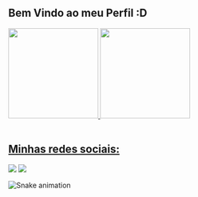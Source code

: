 ## Bem Vindo ao meu Perfil :D
 <div>
   <a href="https://github.com/lameira95">
   <img height="180em" src="https://github-readme-stats.vercel.app/api?username=lameira95&show_icons=true&theme=tokyonight&include_all_commits=true&count_private=true"/>
   <img height="180em" src="https://github-readme-stats.vercel.app/api/top-langs/?username=lameira95&layout=compact&langs_count=6&theme=tokyonight"/>

</div>

 <br>
 
  ## Minhas redes sociais:
 
<div> 
  <a href="https://instagram.com/renan.ril" target="_blank"><img src="https://img.shields.io/badge/-Instagram-%23E4405F?style=for-the-badge&logo=instagram&logoColor=white" target="_blank"></a>
  <a href="https://www.linkedin.com/in/renan-lameira" target="_blank"><img src="https://img.shields.io/badge/-LinkedIn-%230077B5?style=for-the-badge&logo=linkedin&logoColor=white" target="_blank"></a> 
 
  ![Snake animation](https://github.com/lameira95/lameira95/blob/output/github-contribution-grid-snake.svg)

</div>
